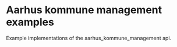 # Aarhus kommune management examples

Example implementations of the aarhus_kommune_management api.
